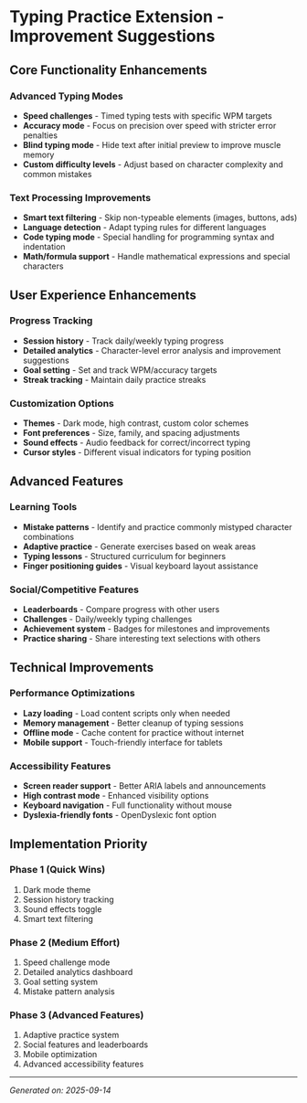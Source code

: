 # Typing Practice Extension - Improvement Suggestions

## Core Functionality Enhancements

### Advanced Typing Modes
- **Speed challenges** - Timed typing tests with specific WPM targets
- **Accuracy mode** - Focus on precision over speed with stricter error penalties
- **Blind typing mode** - Hide text after initial preview to improve muscle memory
- **Custom difficulty levels** - Adjust based on character complexity and common mistakes

### Text Processing Improvements
- **Smart text filtering** - Skip non-typeable elements (images, buttons, ads)
- **Language detection** - Adapt typing rules for different languages
- **Code typing mode** - Special handling for programming syntax and indentation
- **Math/formula support** - Handle mathematical expressions and special characters

## User Experience Enhancements

### Progress Tracking
- **Session history** - Track daily/weekly typing progress
- **Detailed analytics** - Character-level error analysis and improvement suggestions
- **Goal setting** - Set and track WPM/accuracy targets
- **Streak tracking** - Maintain daily practice streaks

### Customization Options
- **Themes** - Dark mode, high contrast, custom color schemes
- **Font preferences** - Size, family, and spacing adjustments
- **Sound effects** - Audio feedback for correct/incorrect typing
- **Cursor styles** - Different visual indicators for typing position

## Advanced Features

### Learning Tools
- **Mistake patterns** - Identify and practice commonly mistyped character combinations
- **Adaptive practice** - Generate exercises based on weak areas
- **Typing lessons** - Structured curriculum for beginners
- **Finger positioning guides** - Visual keyboard layout assistance

### Social/Competitive Features
- **Leaderboards** - Compare progress with other users
- **Challenges** - Daily/weekly typing challenges
- **Achievement system** - Badges for milestones and improvements
- **Practice sharing** - Share interesting text selections with others

## Technical Improvements

### Performance Optimizations
- **Lazy loading** - Load content scripts only when needed
- **Memory management** - Better cleanup of typing sessions
- **Offline mode** - Cache content for practice without internet
- **Mobile support** - Touch-friendly interface for tablets

### Accessibility Features
- **Screen reader support** - Better ARIA labels and announcements
- **High contrast mode** - Enhanced visibility options
- **Keyboard navigation** - Full functionality without mouse
- **Dyslexia-friendly fonts** - OpenDyslexic font option

## Implementation Priority

### Phase 1 (Quick Wins)
1. Dark mode theme
2. Session history tracking
3. Sound effects toggle
4. Smart text filtering

### Phase 2 (Medium Effort)
1. Speed challenge mode
2. Detailed analytics dashboard
3. Goal setting system
4. Mistake pattern analysis

### Phase 3 (Advanced Features)
1. Adaptive practice system
2. Social features and leaderboards
3. Mobile optimization
4. Advanced accessibility features

---
*Generated on: 2025-09-14*
